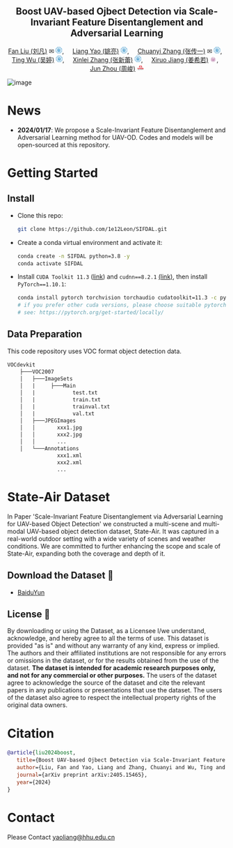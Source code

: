 

<div align="center">


## Boost UAV-based Ojbect Detection via Scale-Invariant Feature Disentanglement and Adversarial Learning

[Fan Liu (刘凡)](https://multimodality.group/author/%E5%88%98%E5%87%A1/) ✉ 
<img src="assets/hhu_logo.png" alt="Logo" width="15">, &nbsp; &nbsp;
[Liang Yao (姚亮)](https://multimodality.group/author/%E5%A7%9A%E4%BA%AE/) 
<img src="assets/hhu_logo.png" alt="Logo" width="15">, &nbsp; &nbsp; 
[Chuanyi Zhang (张传一)](https://ai.hhu.edu.cn/2023/0809/c17670a264073/page.htm) ✉ 
<img src="assets/hhu_logo.png" alt="Logo" width="15">, &nbsp; &nbsp;
[Ting Wu (吴婷)](https://multimodality.group/author/%E5%90%B4%E5%A9%B7/) 
<img src="assets/hhu_logo.png" alt="Logo" width="15">, &nbsp; &nbsp; 
[Xinlei Zhang (张新蕾)](https://multimodality.group/author/%E5%BC%A0%E6%96%B0%E8%95%BE/) 
<img src="assets/hhu_logo.png" alt="Logo" width="15">, &nbsp; &nbsp; 
[Xiruo Jiang (姜希若)](http://www.milab-nust.com/web/graduatesshow.html?id=65) 
<img src="assets/NJUST.jpg" alt="Logo" width="15">, &nbsp; &nbsp; 
[Jun Zhou (周峻)](https://experts.griffith.edu.au/7205-jun-zhou) 
<img src="assets/griffith_logo.png" alt="Logo" width="15">

</div>

![image](https://github.com/user-attachments/assets/40772e6b-bcc7-452f-8972-ced9eac93318)

# News

- **2024/01/17**: We propose a Scale-Invariant Feature Disentanglement and Adversarial Learning method for UAV-OD. Codes and models will be open-sourced at this repository.


# Getting Started

## Install

- Clone this repo:

  ```bash
  git clone https://github.com/1e12Leon/SIFDAL.git
  ```

- Create a conda virtual environment and activate it:

  ```bash
  conda create -n SIFDAL python=3.8 -y
  conda activate SIFDAL
  ```

- Install `CUDA Toolkit 11.3` ([link](https://developer.nvidia.com/cuda-11.3.0-download-archive)) and `cudnn==8.2.1` [(link)](https://developer.nvidia.com/rdp/cudnn-archive), then install `PyTorch==1.10.1`:

  ```bash
  conda install pytorch torchvision torchaudio cudatoolkit=11.3 -c pytorch -y
  # if you prefer other cuda versions, please choose suitable pytorch versions
  # see: https://pytorch.org/get-started/locally/
  ```

## Data Preparation

This code repository uses VOC format object detection data.

```
VOCdevkit
    ├───VOC2007
    │   ├───ImageSets
    │   |     ├───Main
    │   |            test.txt
    │   |            train.txt
    │   |            trainval.txt
    │   |            val.txt
    │   ├───JPEGImages
    │   │       xxx1.jpg
    │   │       xxx2.jpg
    │   │       ...
    │   └───Annotations
                xxx1.xml
                xxx2.xml
                ...
```

# State-Air Dataset 

In Paper 'Scale-Invariant Feature Disentanglement via Adversarial Learning for UAV-based Object Detection' we constructed a multi-scene and multi-modal UAV-based object detection  dataset, State-Air. It was captured in a real-world outdoor setting with a wide variety of scenes and weather conditions. We are committed to further enhancing the scope and scale of State-Air, expanding both the coverage and depth of it.

## Download the Dataset 📂

*  [BaiduYun](https://pan.baidu.com/s/1yPEJJ1se5x7tsp2I8mQTsQ?pwd=j975)

## License 🚨
By downloading or using the Dataset, as a Licensee I/we understand, acknowledge, and hereby agree to all the terms of use. This dataset is provided "as is" and without any warranty of any kind, express or implied. The authors and their affiliated institutions are not responsible for any errors or omissions in the dataset, or for the results obtained from the use of the dataset. **The dataset is intended for academic research purposes only, and not for any commercial or other purposes.** The users of the dataset agree to acknowledge the source of the dataset and cite the relevant papers in any publications or presentations that use the dataset. The users of the dataset also agree to respect the intellectual property rights of the original data owners.

# Citation

```bibtex
@article{liu2024boost,
   title={Boost UAV-based Ojbect Detection via Scale-Invariant Feature Disentanglement and Adversarial Learning}, 
   author={Liu, Fan and Yao, Liang and Zhang, Chuanyi and Wu, Ting and Zhang, Xinlei and Jiang, Xiruo and Zhou, Jun},
   journal={arXiv preprint arXiv:2405.15465},
   year={2024} 
}
```

# Contact

Please Contact yaoliang@hhu.edu.cn
